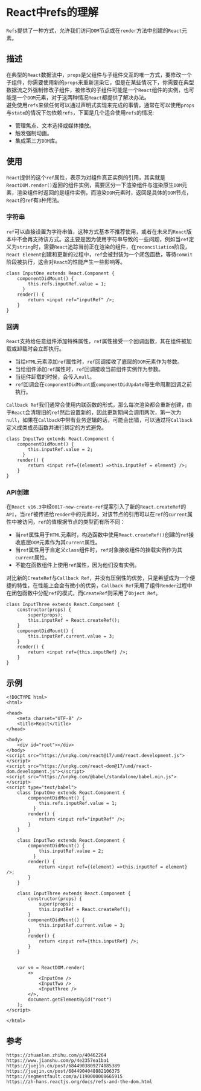 # React中refs的理解
`Refs`提供了一种方式，允许我们访问`DOM`节点或在`render`方法中创建的`React`元素。

## 描述
在典型的`React`数据流中，`props`是父组件与子组件交互的唯一方式，要修改一个子组件，你需要使用新的`props`来重新渲染它，但是在某些情况下，你需要在典型数据流之外强制修改子组件，被修改的子组件可能是一个`React`组件的实例，也可能是一个`DOM`元素，对于这两种情况`React`都提供了解决办法。  
避免使用`refs`来做任何可以通过声明式实现来完成的事情，通常在可以使用`props`与`state`的情况下勿依赖`refs`，下面是几个适合使用`refs`的情况:
* 管理焦点、文本选择或媒体播放。
* 触发强制动画。
* 集成第三方`DOM`库。

## 使用
`React`提供的这个`ref`属性，表示为对组件真正实例的引用，其实就是`ReactDOM.render()`返回的组件实例，需要区分一下渲染组件与渲染原生`DOM`元素，渲染组件时返回的是组件实例，而渲染`DOM`元素时，返回是具体的`DOM`节点，`React`的`ref`有`3`种用法。

### 字符串
`ref`可以直接设置为字符串值，这种方式基本不推荐使用，或者在未来的`React`版本中不会再支持该方式。这主要是因为使用字符串导致的一些问题，例如当`ref`定义为`string`时，需要`React`追踪当前正在渲染的组件，在`reconciliation`阶段，`React Element`创建和更新的过程中，`ref`会被封装为一个闭包函数，等待`commit`阶段被执行，这会对`React`的性能产生一些影响等。


```
class InputOne extends React.Component {
    componentDidMount() {
        this.refs.inputRef.value = 1;
      }
    render() {
        return <input ref="inputRef" />;
    }
}
```

### 回调
`React`支持给任意组件添加特殊属性，`ref`属性接受一个回调函数，其在组件被加载或卸载时会立即执行。
* 当给`HTML`元素添加`ref`属性时，`ref`回调接收了底层的`DOM`元素作为参数。
* 当给组件添加`ref`属性时，`ref`回调接收当前组件实例作为参数。
* 当组件卸载的时候，会传入`null`。
* `ref`回调会在`componentDidMount`或`componentDidUpdate`等生命周期回调之前执行。

`Callback Ref`我们通常会使用内联函数的形式，那么每次渲染都会重新创建，由于`React`会清理旧的`ref`然后设置新的，因此更新期间会调用两次，第一次为`null`，如果在`Callback`中带有业务逻辑的话，可能会出错，可以通过将`Callback`定义成类成员函数并进行绑定的方式避免。

```
class InputTwo extends React.Component {
    componentDidMount() {
        this.inputRef.value = 2;
      }
    render() {
        return <input ref={(element) =>this.inputRef = element} />;
    }
}
```

### API创建
在`React v16.3`中经`0017-new-create-ref`提案引入了新的`React.createRef`的`API`，当`ref`被传递给`render`中的元素时，对该节点的引用可以在`ref`的`current`属性中被访问，`ref`的值根据节点的类型而有所不同：
* 当`ref`属性用于`HTML`元素时，构造函数中使用`React.createRef()`创建的`ref`接收底层`DOM`元素作为其`current`属性。
* 当`ref`属性用于自定义`class`组件时，`ref`对象接收组件的挂载实例作为其`current`属性。
* 不能在函数组件上使用`ref`属性，因为他们没有实例。

对比新的`CreateRef`与`Callback Ref`，并没有压倒性的优势，只是希望成为一个便捷的特性，在性能上会会有微小的优势，`Callback Ref`采用了组件`Render`过程中在闭包函数中分配`ref`的模式，而`CreateRef`则采用了`Object Ref`。

```
class InputThree extends React.Component {
    constructor(props) {
        super(props);
        this.inputRef = React.createRef();
    }
    componentDidMount() {
        this.inputRef.current.value = 3;
    }
    render() {
        return <input ref={this.inputRef} />;
    }
}
```

## 示例

```
<!DOCTYPE html>
<html>

<head>
    <meta charset="UTF-8" />
    <title>React</title>
</head>

<body>
    <div id="root"></div>
</body>
<script src="https://unpkg.com/react@17/umd/react.development.js"></script>
<script src="https://unpkg.com/react-dom@17/umd/react-dom.development.js"></script>
<script src="https://unpkg.com/@babel/standalone/babel.min.js"></script>
<script type="text/babel">
    class InputOne extends React.Component {
        componentDidMount() {
            this.refs.inputRef.value = 1;
          }
        render() {
            return <input ref="inputRef" />;
        }
    }

    class InputTwo extends React.Component {
        componentDidMount() {
            this.inputRef.value = 2;
          }
        render() {
            return <input ref={(element) =>this.inputRef = element} />;
        }
    }

    class InputThree extends React.Component {
        constructor(props) {
            super(props);
            this.inputRef = React.createRef();
        }
        componentDidMount() {
            this.inputRef.current.value = 3;
        }
        render() {
            return <input ref={this.inputRef} />;
        }
    }
    

    var vm = ReactDOM.render(
        <>
            <InputOne />
            <InputTwo />
            <InputThree />
        </>,
        document.getElementById("root")
    );
</script>

</html>

```





## 参考

```
https://zhuanlan.zhihu.com/p/40462264
https://www.jianshu.com/p/4e2357ea1ba1
https://juejin.cn/post/6844903809274085389
https://juejin.cn/post/6844904048882106375
https://segmentfault.com/a/1190000008665915
https://zh-hans.reactjs.org/docs/refs-and-the-dom.html
```

